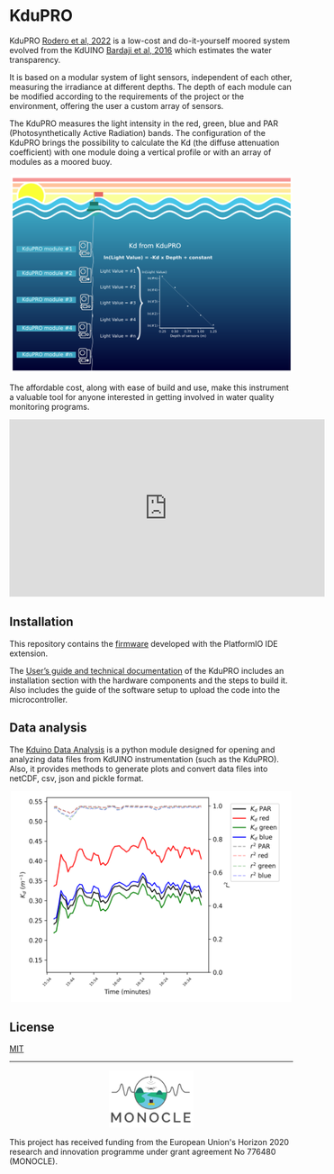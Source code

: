 # KduPRO

KduPRO [Rodero et al, 2022](http://dx.doi.org/10.3389/fmars.2022.1004159) is a low-cost and do-it-yourself moored system evolved from the KdUINO [Bardaji et al, 2016](https://doi.org/10.3390/s16030373) which estimates the water transparency.

It is based on a modular system of light sensors, independent of each other, measuring the irradiance at different depths. The depth of each module can be modified according to the requirements of the project or the environment, offering the user a custom array of sensors. 

The KduPRO measures the light intensity in the red, green, blue and PAR (Photosynthetically Active Radiation) bands. The configuration of the KduPRO brings the possibility to calculate the Kd (the diffuse attenuation coefficient) with one module doing a vertical profile or with an array of modules as a moored buoy. 

<p align="center">
<img width="500" src="./docs/img_docs/kdupro_draw.png">
</p>

The affordable cost, along with ease of build and use, make this instrument a valuable tool for anyone interested in getting involved in water quality monitoring programs.

<iframe width="560" height="315" src="https://www.youtube.com/embed/Matevkip44U" title="YouTube video player" frameborder="0" allow="accelerometer; autoplay; clipboard-write; encrypted-media; gyroscope; picture-in-picture; web-share" allowfullscreen></iframe>


## Installation


This repository contains the [firmware](./firmware) developed with the PlatformIO IDE extension. 

The [User’s guide and technical documentation](https://zenodo.org/record/5721155) of the KduPRO includes an installation section with the hardware components and the steps to build it. Also includes the guide of the software setup to upload the code into the microcontroller.  



## Data analysis

The [Kduino Data Analysis](https://git.csic.es/kduino/kduino-data-analysis) is a python module designed for opening and analyzing data files from KdUINO instrumentation (such as the KduPRO). Also, it provides methods to generate plots and convert data files into netCDF, csv, json and pickle format.

<p align="center">
<img width="500" src="./docs/img_docs/buoy_kdupro.png">
</p>

## License

[MIT](LICENSE)

<hr>

<p align="center">
<img width="150" src="./docs/img_docs/logo.png">
</p>


This project has received funding from the European Union's Horizon 2020 research and innovation programme under grant agreement No 776480 (MONOCLE).
